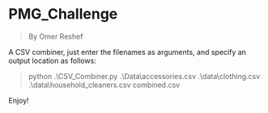 # PMG_Challenge
>By Omer Reshef

A CSV combiner, just enter the filenames as arguments, and specify an output location as follows:
>python .\CSV_Combiner.py .\Data\accessories.csv .\data\clothing.csv .\data\household_cleaners.csv combined.csv  

Enjoy!
